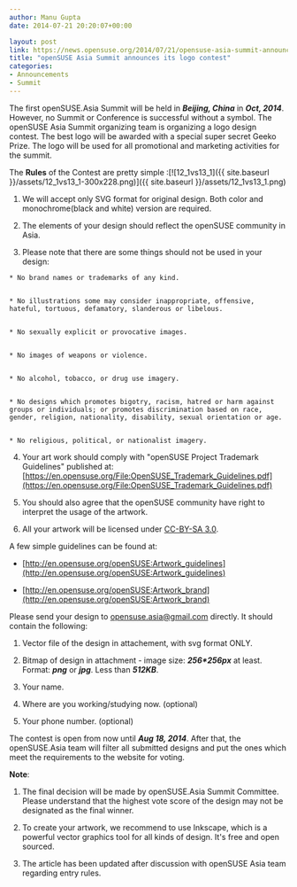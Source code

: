 ```yaml
---
author: Manu Gupta
date: 2014-07-21 20:20:07+00:00

layout: post
link: https://news.opensuse.org/2014/07/21/opensuse-asia-summit-announces-its-logo-contest/
title: "openSUSE Asia Summit announces its logo contest"
categories:
- Announcements
- Summit
---
```

The first openSUSE.Asia Summit will be held in **_Beijing, China_** in **_Oct, 2014_**. However, no Summit or Conference is successful without a symbol. The openSUSE Asia Summit organizing team is organizing a logo design contest. The best logo will be awarded with a special super secret Geeko Prize. The logo will be used for all promotional and marketing activities for the summit.

<!-- more -->

The **Rules** of the Contest are pretty simple :[![12_1vs13_1]({{ site.baseurl }}/assets/12_1vs13_1-300x228.png)]({{ site.baseurl }}/assets/12_1vs13_1.png)



	
  1. We will accept only SVG format for original design. Both color and monochrome(black and white) version are required.

	
  2. The elements of your design should reflect the openSUSE community in Asia.

	
  3. Please note that there are some things should not be used in your design:

	
    * No brand names or trademarks of any kind.

	
    * No illustrations some may consider inappropriate, offensive, hateful, tortuous, defamatory, slanderous or libelous.

	
    * No sexually explicit or provocative images.

	
    * No images of weapons or violence.

	
    * No alcohol, tobacco, or drug use imagery.

	
    * No designs which promotes bigotry, racism, hatred or harm against groups or individuals; or promotes discrimination based on race, gender, religion, nationality, disability, sexual orientation or age.

	
    * No religious, political, or nationalist imagery.




	
  4. Your art work should comply with "openSUSE Project Trademark Guidelines" published at: [https://en.opensuse.org/File:OpenSUSE_Trademark_Guidelines.pdf](https://en.opensuse.org/File:OpenSUSE_Trademark_Guidelines.pdf)

	
  5. You should also agree that the openSUSE community have right to interpret the usage of the artwork.

	
  6. All your artwork will be licensed under [CC-BY-SA 3.0](https://creativecommons.org/licenses/by-sa/3.0/).


A few simple guidelines can be found at:

	
  * [http://en.opensuse.org/openSUSE:Artwork_guidelines](http://en.opensuse.org/openSUSE:Artwork_guidelines)

	
  * [http://en.opensuse.org/openSUSE:Artwork_brand](http://en.opensuse.org/openSUSE:Artwork_brand)


Please send your design to [opensuse.asia@gmail.com](mailto:opensuse.asia@gmail.com) directly. It should contain the following:



	
  1. Vector file of the design in attachement, with svg format ONLY.

	
  2. Bitmap of design in attachment - image size: **_256*256px_** at least. Format: **_png_** or **_jpg_**. Less than **_512KB_**.

	
  3. Your name.

	
  4. Where are you working/studying now. (optional)

	
  5. Your phone number. (optional)


The contest is open from now until **_Aug 18, 2014_**. After that, the openSUSE.Asia team will filter all submitted designs and put the ones which meet the requirements to the website for voting.

**Note**:



	
  1. The final decision will be made by openSUSE.Asia Summit Committee. Please understand that the highest vote score of the design may not be designated as the final winner.

	
  2. To create your artwork, we recommend to use Inkscape, which is a powerful vector graphics tool for all kinds of design. It's free and open sourced.

	
  3. The article has been updated after discussion with openSUSE Asia team regarding entry rules.

		
